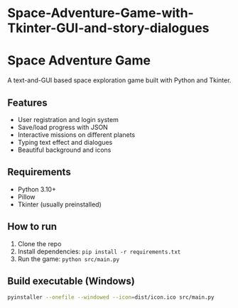 # Space-Adventure-Game-with-Tkinter-GUI-and-story-dialogues
# Space Adventure Game

A text-and-GUI based space exploration game built with Python and Tkinter.

## Features
- User registration and login system
- Save/load progress with JSON
- Interactive missions on different planets
- Typing text effect and dialogues
- Beautiful background and icons

## Requirements

- Python 3.10+
- Pillow
- Tkinter (usually preinstalled)

## How to run

1. Clone the repo
2. Install dependencies: `pip install -r requirements.txt`
3. Run the game: `python src/main.py`

## Build executable (Windows)

```bash
pyinstaller --onefile --windowed --icon=dist/icon.ico src/main.py
